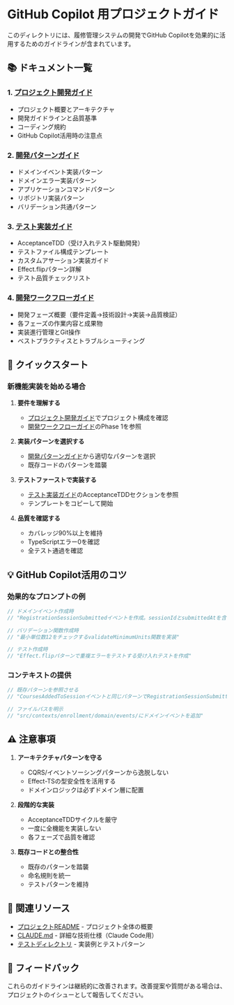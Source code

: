 # GitHub Copilot 用プロジェクトガイド

このディレクトリには、履修管理システムの開発でGitHub Copilotを効果的に活用するためのガイドラインが含まれています。

## 📚 ドキュメント一覧

### 1. [プロジェクト開発ガイド](./project-instructions.md)
- プロジェクト概要とアーキテクチャ
- 開発ガイドラインと品質基準
- コーディング規約
- GitHub Copilot活用時の注意点

### 2. [開発パターンガイド](./development-patterns.md)
- ドメインイベント実装パターン
- ドメインエラー実装パターン
- アプリケーションコマンドパターン
- リポジトリ実装パターン
- バリデーション共通パターン

### 3. [テスト実装ガイド](./testing-guide.md)
- AcceptanceTDD（受け入れテスト駆動開発）
- テストファイル構成テンプレート
- カスタムアサーション実装ガイド
- Effect.flipパターン詳解
- テスト品質チェックリスト

### 4. [開発ワークフローガイド](./workflow-guide.md)
- 開発フェーズ概要（要件定義→技術設計→実装→品質検証）
- 各フェーズの作業内容と成果物
- 実装進行管理とGit操作
- ベストプラクティスとトラブルシューティング

## 🚀 クイックスタート

### 新機能実装を始める場合

1. **要件を理解する**
   - [プロジェクト開発ガイド](./project-instructions.md)でプロジェクト構成を確認
   - [開発ワークフローガイド](./workflow-guide.md)のPhase 1を参照

2. **実装パターンを選択する**
   - [開発パターンガイド](./development-patterns.md)から適切なパターンを選択
   - 既存コードのパターンを踏襲

3. **テストファーストで実装する**
   - [テスト実装ガイド](./testing-guide.md)のAcceptanceTDDセクションを参照
   - テンプレートをコピーして開始

4. **品質を確認する**
   - カバレッジ90%以上を維持
   - TypeScriptエラー0を確認
   - 全テスト通過を確認

## 💡 GitHub Copilot活用のコツ

### 効果的なプロンプトの例

```typescript
// ドメインイベント作成時
// "RegistrationSessionSubmittedイベントを作成。sessionIdとsubmittedAtを含む"

// バリデーション関数作成時
// "最小単位数12をチェックするvalidateMinimumUnits関数を実装"

// テスト作成時
// "Effect.flipパターンで重複エラーをテストする受け入れテストを作成"
```

### コンテキストの提供

```typescript
// 既存パターンを参照させる
// "CoursesAddedToSessionイベントと同じパターンでRegistrationSessionSubmittedを実装"

// ファイルパスを明示
// "src/contexts/enrollment/domain/events/にドメインイベントを追加"
```

## ⚠️ 注意事項

1. **アーキテクチャパターンを守る**
   - CQRS/イベントソーシングパターンから逸脱しない
   - Effect-TSの型安全性を活用する
   - ドメインロジックは必ずドメイン層に配置

2. **段階的な実装**
   - AcceptanceTDDサイクルを厳守
   - 一度に全機能を実装しない
   - 各フェーズで品質を確認

3. **既存コードとの整合性**
   - 既存のパターンを踏襲
   - 命名規則を統一
   - テストパターンを維持

## 🔗 関連リソース

- [プロジェクトREADME](../../README.md) - プロジェクト全体の概要
- [CLAUDE.md](../../CLAUDE.md) - 詳細な技術仕様（Claude Code用）
- [テストディレクトリ](../../tests/) - 実装例とテストパターン

## 📝 フィードバック

これらのガイドラインは継続的に改善されます。改善提案や質問がある場合は、プロジェクトのイシューとして報告してください。